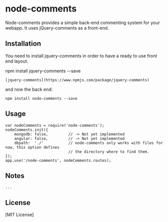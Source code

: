 
# node-comments
Node-comments provides a simple back-end commenting system for your webapp. It uses jQuery-comments as a front-end.

## Installation
You need to install jquery-comments in order to have a ready to use front end layout.
   
npm install jquery-comments --save

    [jquery-comments](https://www.npmjs.com/package/jquery-comments)

and now the back end:

	npm install node-comments --save

## Usage

    var nodeComments = require('node-comments');
    nodeComments.init({
        mongodb: false,         // -> Not yet implemented
        angular: false,         // -> Not yet implemented
        dbpath:  './'           // node-comments only works with files for now, this option defines 
                                // the directory where to find them.
    });
    app.use('/node-comments', nodeComments.routes);

## Notes

    ...

## License

[MIT License]

